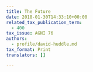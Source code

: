 ```yaml
---
title: The Future
date: 2018-01-30T14:33:10+00:00
related_tax_publication_term:
  - 400
tax_issue: AGNI 76
authors:
  - profile/david-huddle.md
tax_format: Print
translators: []

---
```

